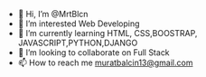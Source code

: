 - 👋 Hi, I’m @MrtBlcn
- 👀 I’m interested Web Developing
- 🌱 I’m currently learning HTML, CSS,BOOSTRAP, JAVASCRIPT,PYTHON,DJANGO
- 💞️ I’m looking to collaborate on Full Stack
- 📫 How to reach me muratbalcin13@gmail.com 

<!---
MrtBlcn/MrtBlcn is a ✨ special ✨ repository because its `README.md` (this file) appears on your GitHub profile.
You can click the Preview link to take a look at your changes.
--->
